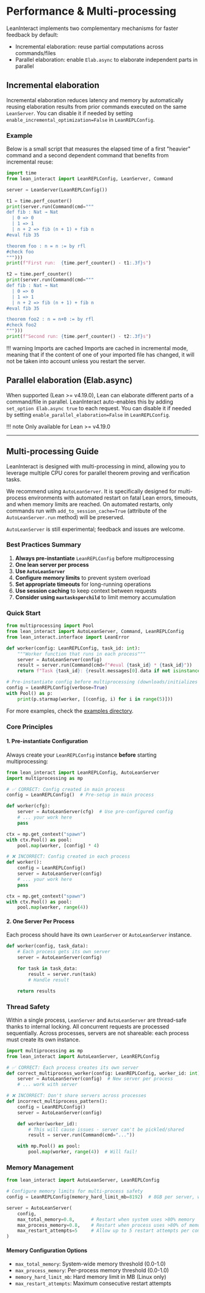 # Performance & Multi-processing

LeanInteract implements two complementary mechanisms for faster feedback by default:

- Incremental elaboration: reuse partial computations across commands/files
- Parallel elaboration: enable `Elab.async` to elaborate independent parts in parallel

## Incremental elaboration

Incremental elaboration reduces latency and memory by automatically reusing elaboration results from prior commands executed on the same `LeanServer`.
You can disable it if needed by setting `enable_incremental_optimization=False` in `LeanREPLConfig`.

### Example

Below is a small script that measures the elapsed time of a first "heavier" command and a second dependent command that benefits from incremental reuse:

```python exec="on" source="above" session="perf" result="python"
import time
from lean_interact import LeanREPLConfig, LeanServer, Command

server = LeanServer(LeanREPLConfig())

t1 = time.perf_counter()
print(server.run(Command(cmd="""
def fib : Nat → Nat
  | 0 => 0
  | 1 => 1
  | n + 2 => fib (n + 1) + fib n
#eval fib 35

theorem foo : n = n := by rfl
#check foo
""")))
print(f"First run:  {time.perf_counter() - t1:.3f}s")

t2 = time.perf_counter()
print(server.run(Command(cmd="""
def fib : Nat → Nat
  | 0 => 0
  | 1 => 1
  | n + 2 => fib (n + 1) + fib n
#eval fib 35

theorem foo2 : n = n+0 := by rfl
#check foo2
""")))
print(f"Second run: {time.perf_counter() - t2:.3f}s")
```

!!! warning Imports are cached
    Imports are cached in incremental mode, meaning that if the content of one of your imported file has changed, it will not be taken into account unless you restart the server.

## Parallel elaboration (Elab.async)

When supported (Lean >= v4.19.0), Lean can elaborate different parts of a command/file in parallel. LeanInteract auto-enables this by adding `set_option Elab.async true` to each request.
You can disable it if needed by setting `enable_parallel_elaboration=False` in `LeanREPLConfig`.

!!! note
    Only available for Lean >= v4.19.0

---

## Multi-processing Guide

LeanInteract is designed with multi-processing in mind, allowing you to leverage multiple CPU cores for parallel theorem proving and verification tasks.

We recommend using `AutoLeanServer`. It is specifically designed for multi-process environments with automated restart on fatal Lean errors, timeouts, and when memory limits are reached. On automated restarts, only commands run with `add_to_session_cache=True` (attribute of the `AutoLeanServer.run` method) will be preserved.

`AutoLeanServer` is still experimental; feedback and issues are welcome.

### Best Practices Summary

1. **Always pre-instantiate** `LeanREPLConfig` before multiprocessing
2. **One lean server per process**
3. **Use `AutoLeanServer`**
4. **Configure memory limits** to prevent system overload
5. **Set appropriate timeouts** for long-running operations
6. **Use session caching** to keep context between requests
7. **Consider using `maxtasksperchild`** to limit memory accumulation

### Quick Start

```python
from multiprocessing import Pool
from lean_interact import AutoLeanServer, Command, LeanREPLConfig
from lean_interact.interface import LeanError

def worker(config: LeanREPLConfig, task_id: int):
    """Worker function that runs in each process"""
    server = AutoLeanServer(config)
    result = server.run(Command(cmd=f"#eval {task_id} * {task_id}"))
    return f"Task {task_id}: {result.messages[0].data if not isinstance(result, LeanError) else 'Error'}"

# Pre-instantiate config before multiprocessing (downloads/initializes resources)
config = LeanREPLConfig(verbose=True)
with Pool() as p:
    print(p.starmap(worker, [(config, i) for i in range(5)]))
```

For more examples, check the [examples directory](https://github.com/augustepoiroux/LeanInteract/tree/main/examples).

### Core Principles

#### 1. Pre-instantiate Configuration

Always create your `LeanREPLConfig` instance **before** starting multiprocessing:

```python
from lean_interact import LeanREPLConfig, AutoLeanServer
import multiprocessing as mp

# ✅ CORRECT: Config created in main process
config = LeanREPLConfig()  # Pre-setup in main process

def worker(cfg):
    server = AutoLeanServer(cfg)  # Use pre-configured config
    # ... your work here
    pass

ctx = mp.get_context("spawn")
with ctx.Pool() as pool:
    pool.map(worker, [config] * 4)

# ❌ INCORRECT: Config created in each process
def worker():
    config = LeanREPLConfig()
    server = AutoLeanServer(config)
    # ... your work here
    pass

ctx = mp.get_context("spawn")
with ctx.Pool() as pool:
    pool.map(worker, range(4))
```

#### 2. One Server Per Process

Each process should have its own `LeanServer` or `AutoLeanServer` instance.

```python
def worker(config, task_data):
    # Each process gets its own server
    server = AutoLeanServer(config)

    for task in task_data:
        result = server.run(task)
        # Handle result

    return results
```

### Thread Safety

Within a single process, `LeanServer` and `AutoLeanServer` are thread-safe thanks to internal locking. All concurrent requests are processed sequentially. Across processes, servers are not shareable: each process must create its own instance.

```python
import multiprocessing as mp
from lean_interact import AutoLeanServer, LeanREPLConfig

# ✅ CORRECT: Each process creates its own server
def correct_multiprocess_worker(config: LeanREPLConfig, worker_id: int):
    server = AutoLeanServer(config)  # New server per process
    # ... work with server

# ❌ INCORRECT: Don't share servers across processes
def incorrect_multiprocess_pattern():
    config = LeanREPLConfig()
    server = AutoLeanServer(config)

    def worker(worker_id):
        # This will cause issues - server can't be pickled/shared
        result = server.run(Command(cmd="..."))

    with mp.Pool() as pool:
        pool.map(worker, range(4))  # Will fail!
```

### Memory Management

```python
from lean_interact import AutoLeanServer, LeanREPLConfig

# Configure memory limits for multi-process safety
config = LeanREPLConfig(memory_hard_limit_mb=8192)  # 8GB per server, works on Linux only

server = AutoLeanServer(
    config,
    max_total_memory=0.8,      # Restart when system uses >80% memory
    max_process_memory=0.8,    # Restart when process uses >80% of memory limit
    max_restart_attempts=5     # Allow up to 5 restart attempts per command
)
```

#### Memory Configuration Options

- `max_total_memory`: System-wide memory threshold (0.0-1.0)
- `max_process_memory`: Per-process memory threshold (0.0-1.0)
- `memory_hard_limit_mb`: Hard memory limit in MB (Linux only)
- `max_restart_attempts`: Maximum consecutive restart attempts
